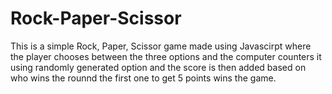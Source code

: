 # Rock-Paper-Scissor

This is a simple Rock, Paper, Scissor game made using Javascirpt where the player chooses between the three options and the computer counters it using randomly generated option and the score is then added based on who wins the rounnd the first one to get 5 points wins the game.
